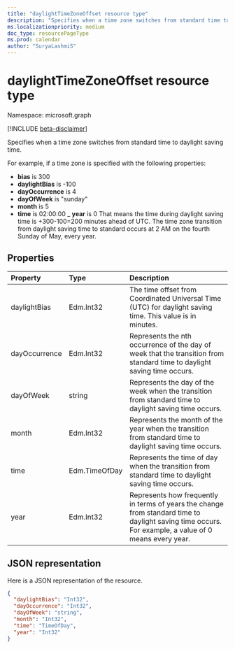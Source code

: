 ```yaml
---
title: "daylightTimeZoneOffset resource type"
description: "Specifies when a time zone switches from standard time to daylight saving time."
ms.localizationpriority: medium
doc_type: resourcePageType
ms.prod: calendar
author: "SuryaLashmiS"
---
```


# daylightTimeZoneOffset resource type

Namespace: microsoft.graph

[!INCLUDE [beta-disclaimer](../../includes/beta-disclaimer.md)]

Specifies when a time zone switches from standard time to daylight saving time.

For example, if a time zone is specified with the following properties:

- **bias** is 300
- **daylightBias** is -100
- **dayOccurrence** is 4
- **dayOfWeek** is "sunday"
- **month** is 5
- **time** is 02:00:00
_ **year** is 0
That means the time during daylight saving time is +300-100=200 minutes ahead of UTC. The time zone transition from
daylight saving time to standard occurs at 2 AM on the fourth Sunday of May, every year.


## Properties
| Property	   | Type	|Description|
|:---------------|:--------|:----------|
| daylightBias | Edm.Int32 | The time offset from Coordinated Universal Time (UTC) for daylight saving time. This value is in minutes.  |
| dayOccurrence | Edm.Int32 | Represents the nth occurrence of the day of week that the transition from standard time to daylight saving time occurs. |
| dayOfWeek | string | Represents the day of the week when the transition from standard time to daylight saving time occurs. |
| month | Edm.Int32 | Represents the month of the year when the transition from standard time to daylight saving time occurs. |
| time | Edm.TimeOfDay | Represents the time of day when the transition from standard time to daylight saving time occurs. |
| year | Edm.Int32 | Represents how frequently in terms of years the change from standard time to daylight saving time occurs. For example, a value of 0 means every year.|


## JSON representation

Here is a JSON representation of the resource.

<!-- {
  "blockType": "resource",
  "optionalProperties": [

  ],
  "@odata.type": "microsoft.graph.daylightTimeZoneOffset"
}-->

```json
{
  "daylightBias": "Int32",
  "dayOccurrence": "Int32",
  "dayOfWeek": "string",
  "month": "Int32",
  "time": "TimeOfDay",
  "year": "Int32"
}

```

<!-- uuid: 8fcb5dbc-d5aa-4681-8e31-b001d5168d79
2015-10-25 14:57:30 UTC -->
<!--
{
  "type": "#page.annotation",
  "description": "daylightTimeZoneOffset resource",
  "keywords": "",
  "section": "documentation",
  "tocPath": "",
  "suppressions": []
}
-->



